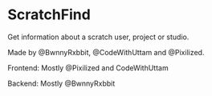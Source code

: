# ScratchFind
Get information about a scratch user, project or studio.

Made by @BwnnyRxbbit, @CodeWithUttam and @Pixilized.

Frontend: Mostly @Pixilized and CodeWithUttam

Backend: Mostly @BwnnyRxbbit
